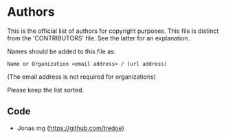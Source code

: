 # Authors

This is the official list of authors for copyright purposes.
This file is distinct from the 'CONTRIBUTORS' file. See the latter for an explanation.

Names should be added to this file as:

    Name or Organization <email address> / (url address)

(The email address is not required for organizations)

Please keep the list sorted.

## Code

* Jonas mg (https://github.com/tredoe)
